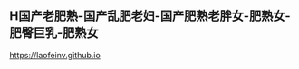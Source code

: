 ## H国产老肥熟-国产乱肥老妇-国产肥熟老胖女-肥熟女-肥臀巨乳-肥熟女

<https://laofeinv.github.io>

<!--
**laofeinv/laofeinv** is a ✨ _special_ ✨ repository because its `README.md` (this file) appears on your GitHub profile.

Here are some ideas to get you started:

- 🔭 I’m currently working on ...
- 🌱 I’m currently learning ...
- 👯 I’m looking to collaborate on ...
- 🤔 I’m looking for help with ...
- 💬 Ask me about ...
- 📫 How to reach me: ...
- 😄 Pronouns: ...
- ⚡ Fun fact: ...
-->
